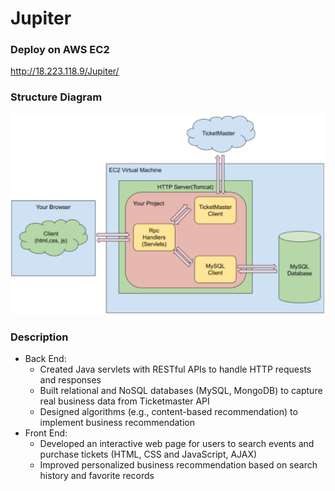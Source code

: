 # Jupiter

### Deploy on AWS EC2
http://18.223.118.9/Jupiter/

### Structure Diagram
![Structure Diagram](/images/Capture.PNG)

### Description
- Back End:
	- Created Java servlets with RESTful APIs to handle HTTP requests and responses
	- Built relational and NoSQL databases (MySQL, MongoDB) to capture real business data from Ticketmaster API
	- Designed algorithms (e.g., content-based recommendation) to implement business recommendation
- Front End:
	- Developed an interactive web page for users to search events and purchase tickets (HTML, CSS and JavaScript, AJAX)
	- Improved personalized business recommendation based on search history and favorite records
